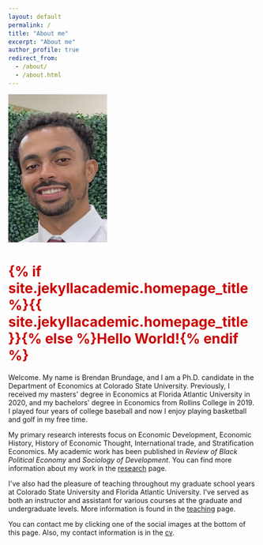 ```yaml
---
layout: default
permalink: /
title: "About me"
excerpt: "About me"
author_profile: true
redirect_from: 
  - /about/
  - /about.html
---
```


<!-- Google tag (gtag.js) -->
<script async src="https://www.googletagmanager.com/gtag/js?id=G-ETZN97YVKW"></script>
<script>
  window.dataLayer = window.dataLayer || [];
  function gtag(){dataLayer.push(arguments);}
  gtag('js', new Date());

  gtag('config', 'G-ETZN97YVKW');
</script>
<script>google-site-verification=bKEzMH2xFq-SywbK9y8bpG7WNI66nh2GeDoxAJ80Oho</script>

<img src="assets/css/image1.png" width="200" height="300">

<h1 style="color: #cc0000;">{% if site.jekyllacademic.homepage_title %}{{ site.jekyllacademic.homepage_title }}{% else %}Hello World!{% endif %}</h1> 

Welcome. My name is Brendan Brundage, and I am a Ph.D. candidate in the Department of Economics at Colorado State University. Previously, I received my masters' degree in Economics at Florida Atlantic University in 2020, and my bachelors' degree in Economics from Rollins College in 2019. I played four years of college baseball and now I enjoy playing basketball and golf in my free time.

My primary research interests focus on Economic Development, Economic History, History of Economic Thought, International trade, and Stratification Economics. My academic work has been published in
*Review of Black Political Economy* and *Sociology of Development*. You can find more information about my work in the [research](research) page.

I've also had the pleasure of teaching throughout my graduate school years at Colorado State University and Florida Atlantic University. I've served as both an instructor and assistant for various courses at the graduate and undergraduate levels. More information is found in the [teaching](teaching) page.

You can contact me by clicking one of the social images at the bottom of this page. Also, my contact information is in the [cv](cv).
